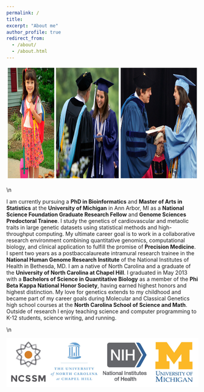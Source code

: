 ```yaml
---
permalink: /
title:
excerpt: "About me"
author_profile: true
redirect_from: 
  - /about/
  - /about.html
---
```


<center><img src="/images/education.jpg" height="300"></center>

\n

I am currently pursuing a **PhD in Bioinformatics** and **Master of Arts in Statistics** at the **University of Michigan** in Ann Arbor, MI as a **National Science Foundation Graduate Research Fellow** and **Genome Sciences Predoctoral Trainee**. I study the genetics of cardiovascular and metaolic traits in large genetic datasets using statistical methods and high-throughput computing. My ultimate career goal is to work in a collaborative research environment combining quantitative genomics, computational biology, and clinical application to fulfill the promise of **Precision Medicine**. I spent two years as a postbaccalaureate intramural research trainee in the **National Human Genome Research Institute** of the National Institutes of Health in Bethesda, MD. I am a native of North Carolina and a graduate of the **University of North Carolina at Chapel Hill**. I graduated in May 2013 with a **Bachelors of Science in Quantitative Biology** as a member of the **Phi Beta Kappa National Honor Society**, having earned highest honors and highest distinction. My love for genetics extends to my childhood and became part of my career goals during Molecular and Classical Genetics high school courses at the **North Carolina School of Science and Math**. Outside of research I enjoy teaching science and computer programming to K-12 students, science writing, and running.

\n

<center><img src="/images/training_logos_v2-904x232.jpg"></center>
